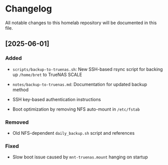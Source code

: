# Changelog

All notable changes to this homelab repository will be documented in this file.

## [2025-06-01]

### Added

- `scripts/backup-to-truenas.sh`: New SSH-based rsync script for backing up `/home/bret` to TrueNAS SCALE

- `notes/backup-to-truenas.md`: Documentation for updated backup method

- SSH key-based authentication instructions

- Boot optimization by removing NFS auto-mount in `/etc/fstab`

### Removed

- Old NFS-dependent `daily_backup.sh` script and references

### Fixed

- Slow boot issue caused by `mnt-truenas.mount` hanging on startup
